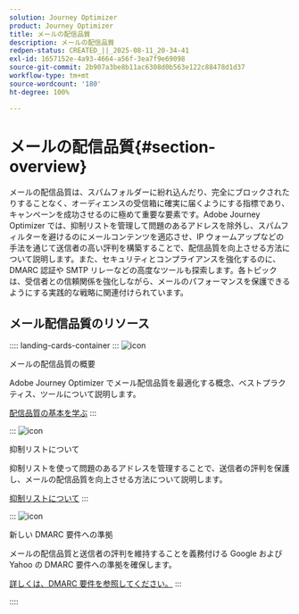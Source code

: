 ```yaml
---
solution: Journey Optimizer
product: Journey Optimizer
title: メールの配信品質
description: メールの配信品質
redpen-status: CREATED_||_2025-08-11_20-34-41
exl-id: 1657152e-4a93-4664-a56f-3ea7f9e69098
source-git-commit: 2b907a3be8b11ac6308d0b563e122c88478d1d37
workflow-type: tm+mt
source-wordcount: '180'
ht-degree: 100%

---
```


# メールの配信品質{#section-overview}

メールの配信品質は、スパムフォルダーに紛れ込んだり、完全にブロックされたりすることなく、オーディエンスの受信箱に確実に届くようにする指標であり、キャンペーンを成功させるのに極めて重要な要素です。Adobe Journey Optimizer では、抑制リストを管理して問題のあるアドレスを除外し、スパムフィルターを避けるのにメールコンテンツを適応させ、IP ウォームアップなどの手法を通じて送信者の高い評判を構築することで、配信品質を向上させる方法について説明します。また、セキュリティとコンプライアンスを強化するのに、DMARC 認証や SMTP リレーなどの高度なツールも探索します。各トピックは、受信者との信頼関係を強化しながら、メールのパフォーマンスを保護できるようにする実践的な戦略に関連付けられています。

## メール配信品質のリソース

:::: landing-cards-container
:::
![icon](https://cdn.experienceleague.adobe.com/icons/book.svg?lang=ja)

メールの配信品質の概要

Adobe Journey Optimizer でメール配信品質を最適化する概念、ベストプラクティス、ツールについて説明します。

[配信品質の基本を学ぶ](../using/reports/deliverability.md)
:::

:::
![icon](https://cdn.experienceleague.adobe.com/icons/list-check.svg?lang=ja)

抑制リストについて

抑制リストを使って問題のあるアドレスを管理することで、送信者の評判を保護し、メールの配信品質を向上させる方法について説明します。

[抑制リストについて](../using/reports/suppression-list.md)
:::

:::
![icon](https://cdn.experienceleague.adobe.com/icons/shield-halved.svg?lang=ja)

新しい DMARC 要件への準拠

メールの配信品質と送信者の評判を維持することを義務付ける Google および Yahoo の DMARC 要件への準拠を確保します。

[詳しくは、DMARC 要件を参照してください。](../using/configuration/dmarc-record-update.md)
:::

::::
